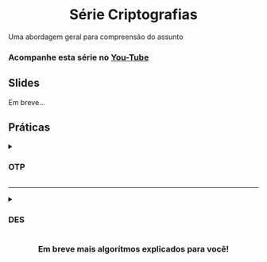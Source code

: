 <h1 align=center>Série Criptografias</h1>
Uma abordagem geral para compreensão do assunto

### Acompanhe esta série no [You-Tube](https://www.youtube.com/watch?v=XAWG-Wnwg2w&list=PLo7vhVXZt9nxuVBS7tu9hu78duaQ6BSKi&pp=gAQBiAQB)

## Slides

Em breve...

## Práticas
 
<details><summary><h3>OTP</h3></summary>

- [Powershell](https://github.com/ThiagoSousa81/serie-criptografias/blob/main/OTP/OTP.ps1)
- [Python](https://github.com/ThiagoSousa81/serie-criptografias/blob/main/OTP/OTP.py)

</details>

<hr>

<details><summary><h3>DES</h3></summary>

- [PowerShell](https://github.com/ThiagoSousa81/serie-criptografias/blob/main/DES/DES.ps1)
- [Python](https://github.com/ThiagoSousa81/serie-criptografias/blob/main/DES/DES.py)

</details>

<h3 align=center> Em breve mais algorítmos explicados para você!</h3>
